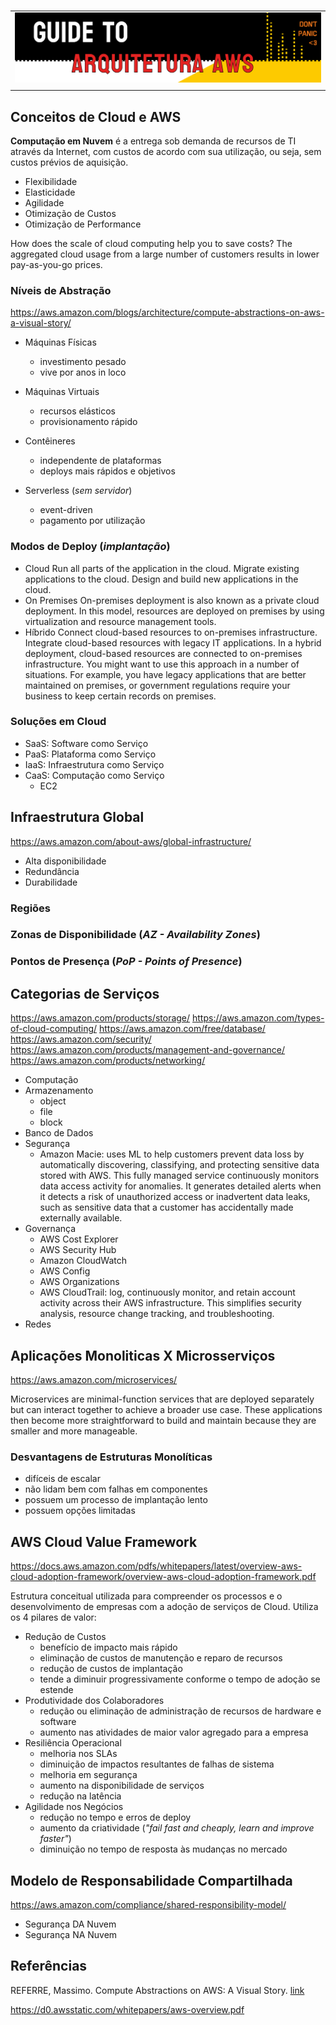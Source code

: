 #

||
|---|
|![Banner](../assets/banner-guide03.png)|
||

## Conceitos de Cloud e AWS

**Computação em Nuvem** é a entrega sob demanda de recursos de TI através da Internet, com custos de acordo com sua utilização, ou seja, sem custos prévios de aquisição.

- Flexibilidade
- Elasticidade
- Agilidade
- Otimização de Custos
- Otimização de Performance

How does the scale of cloud computing help you to save costs?
The aggregated cloud usage from a large number of customers results in lower pay-as-you-go prices.





### Níveis de Abstração
https://aws.amazon.com/blogs/architecture/compute-abstractions-on-aws-a-visual-story/

- Máquinas Físicas
  - investimento pesado
  - vive por anos in loco

- Máquinas Virtuais
  - recursos elásticos
  - provisionamento rápido

- Contêineres
  - independente de plataformas
  - deploys mais rápidos e objetivos

- Serverless (*sem servidor*)
  - event-driven
  - pagamento por utilização

### Modos de Deploy (*implantação*)

- Cloud
Run all parts of the application in the cloud.
Migrate existing applications to the cloud.
Design and build new applications in the cloud.
- On Premises
On-premises deployment is also known as a private cloud deployment. In this model, resources are deployed on premises by using virtualization and resource management tools.
- Híbrido
Connect cloud-based resources to on-premises infrastructure.
Integrate cloud-based resources with legacy IT applications.
In a hybrid deployment, cloud-based resources are connected to on-premises infrastructure. You might want to use this approach in a number of situations. For example, you have legacy applications that are better maintained on premises, or government regulations require your business to keep certain records on premises.


### Soluções em Cloud

- SaaS: Software como Serviço
- PaaS: Plataforma como Serviço
- IaaS: Infraestrutura como Serviço
- CaaS: Computação como Serviço
  - EC2

## Infraestrutura Global
https://aws.amazon.com/about-aws/global-infrastructure/
- Alta disponibilidade
- Redundância
- Durabilidade

### Regiões

### Zonas de Disponibilidade (*AZ - Availability Zones*)

### Pontos de Presença (*PoP - Points of Presence*)

## Categorias de Serviços
https://aws.amazon.com/products/storage/
https://aws.amazon.com/types-of-cloud-computing/
https://aws.amazon.com/free/database/
https://aws.amazon.com/security/
https://aws.amazon.com/products/management-and-governance/
https://aws.amazon.com/products/networking/


- Computação
- Armazenamento
  - object
  - file
  - block
- Banco de Dados
- Segurança
  - Amazon Macie: uses ML to help customers prevent data loss by automatically discovering, classifying, and protecting sensitive data stored with AWS. This fully managed service continuously monitors data access activity for anomalies. It generates detailed alerts when it detects a risk of unauthorized access or inadvertent data leaks, such as sensitive data that a customer has accidentally made externally available.
- Governança
  - AWS Cost Explorer
  - AWS Security Hub
  - Amazon CloudWatch
  - AWS Config
  - AWS Organizations
  - AWS CloudTrail: log, continuously monitor, and retain account activity across their AWS infrastructure. This simplifies security analysis, resource change tracking, and troubleshooting. 
- Redes

## Aplicações Monoliticas X Microsserviços
https://aws.amazon.com/microservices/

Microservices are minimal-function services that are deployed separately but can interact together to achieve a broader use case. These applications then become more straightforward to build and maintain because they are smaller and more manageable. 

### Desvantagens de Estruturas Monolíticas

- difíceis de escalar
- não lidam bem com falhas em componentes
- possuem um processo de implantação lento
- possuem opções limitadas

## AWS Cloud Value Framework
https://docs.aws.amazon.com/pdfs/whitepapers/latest/overview-aws-cloud-adoption-framework/overview-aws-cloud-adoption-framework.pdf

Estrutura conceitual utilizada para compreender os processos e o desenvolvimento de empresas com a adoção de serviços de Cloud. Utiliza os 4 pilares de valor:

- Redução de Custos
  - benefício de impacto mais rápido
  - eliminação de custos de manutenção e reparo de recursos
  - redução de custos de implantação
  - tende a diminuir progressivamente conforme o tempo de adoção se estende
- Produtividade dos Colaboradores
  - redução ou eliminação de administração de recursos de hardware e software
  - aumento nas atividades de maior valor agregado para a empresa
- Resiliência Operacional
  - melhoria nos SLAs
  - diminuição de impactos resultantes de falhas de sistema
  - melhoria em segurança
  - aumento na disponibilidade de serviços
  - redução na latência
- Agilidade nos Negócios
  - redução no tempo e erros de deploy
  - aumento da criatividade (*"fail fast and cheaply, learn and improve faster"*)
  - diminuição no tempo de resposta às mudanças no mercado

## Modelo de Responsabilidade Compartilhada
https://aws.amazon.com/compliance/shared-responsibility-model/
- Segurança DA Nuvem
- Segurança NA Nuvem

## Referências

REFERRE, Massimo. Compute Abstractions on AWS: A Visual Story. [link](https://aws.amazon.com/blogs/architecture/compute-abstractions-on-aws-a-visual-story/)

https://d0.awsstatic.com/whitepapers/aws-overview.pdf
